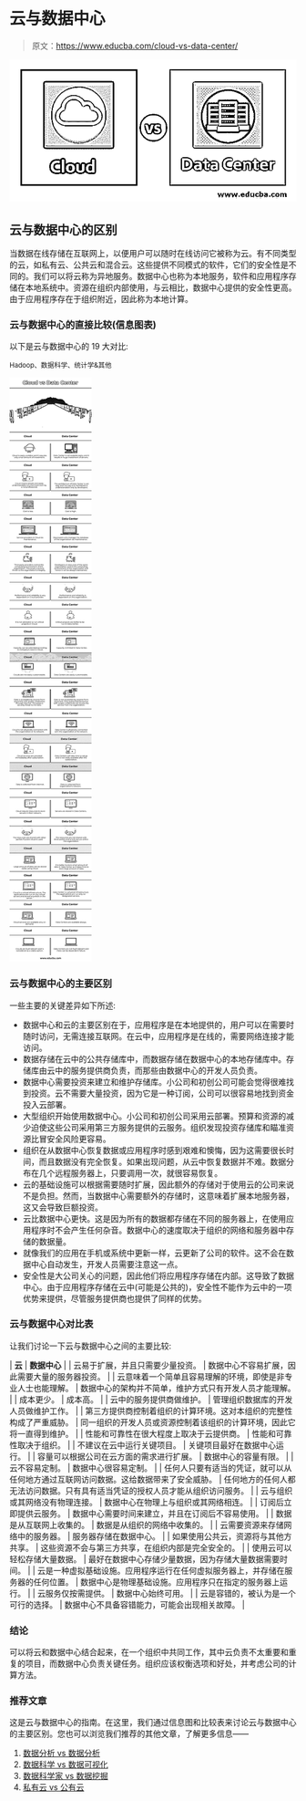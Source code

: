 # 云与数据中心

> 原文：<https://www.educba.com/cloud-vs-data-center/>

![Cloud-vs-Data-Center](img/bd9120715879e19cc5c626a893e844e3.png)



## 云与数据中心的区别

当数据在线存储在互联网上，以便用户可以随时在线访问它被称为云。有不同类型的云，如私有云、公共云和混合云。这些提供不同模式的软件，它们的安全性是不同的。我们可以将云称为异地服务。数据中心也称为本地服务，软件和应用程序存储在本地系统中。资源在组织内部使用，与云相比，数据中心提供的安全性更高。由于应用程序存在于组织附近，因此称为本地计算。

### 云与数据中心的直接比较(信息图表)

以下是云与数据中心的 19 大对比:

<small>Hadoop、数据科学、统计学&其他</small>

![Cloud-vs-Data-Center](img/824de0d2af2ddf08e29583d979a402e6.png)



### 云与数据中心的主要区别

一些主要的关键差异如下所述:

*   数据中心和云的主要区别在于，应用程序是在本地提供的，用户可以在需要时随时访问，无需连接互联网。在云中，应用程序是在线的，需要网络连接才能访问。
*   数据存储在云中的公共存储库中，而数据存储在数据中心的本地存储库中。存储库由云中的服务提供商负责，而那些由数据中心的开发人员负责。
*   数据中心需要投资来建立和维护存储库。小公司和初创公司可能会觉得很难找到投资。云不需要大量投资，因为它是一种订阅，公司可以很容易地找到资金投入云部署。
*   大型组织开始使用数据中心。小公司和初创公司采用云部署。预算和资源的减少迫使这些公司采用第三方服务提供的云服务。组织发现投资存储库和瞄准资源比冒安全风险更容易。
*   组织在从数据中心恢复数据或应用程序时感到艰难和懊悔，因为这需要很长时间，而且数据没有完全恢复。如果出现问题，从云中恢复数据并不难。数据分布在几个远程服务器上，只要调用一次，就很容易恢复。
*   云的基础设施可以根据需要随时扩展，因此额外的存储对于使用云的公司来说不是负担。然而，当数据中心需要额外的存储时，这意味着扩展本地服务器，这又会导致巨额投资。
*   云比数据中心更快。这是因为所有的数据都存储在不同的服务器上，在使用应用程序时不会产生任何杂音。数据中心的速度取决于组织的网络和服务器中存储的数据量。
*   就像我们的应用在手机或系统中更新一样，云更新了公司的软件。这不会在数据中心自动发生，开发人员需要注意这一点。
*   安全性是大公司关心的问题，因此他们将应用程序存储在内部。这导致了数据中心。由于应用程序存储在云中(可能是公共的)，安全性不能作为云中的一项优势来提供，尽管服务提供商也提供了同样的优势。

### 云与数据中心对比表

让我们讨论一下云与数据中心之间的主要比较:

| **云** | **数据中心** |
| 云易于扩展，并且只需要少量投资。 | 数据中心不容易扩展，因此需要大量的服务器投资。 |
| 云意味着一个简单且容易理解的环境，即使是非专业人士也能理解。 | 数据中心的架构并不简单，维护方式只有开发人员才能理解。 |
| 成本更少。 | 成本高。 |
| 云中的服务提供商做维护。 | 管理组织数据库的开发人员做维护工作。 |
| 第三方提供商控制着组织的计算环境。这对本组织的完整性构成了严重威胁。 | 同一组织的开发人员或资源控制着该组织的计算环境，因此它将一直得到维护。 |
| 性能和可靠性在很大程度上取决于云提供商。 | 性能和可靠性取决于组织。 |
| 不建议在云中运行关键项目。 | 关键项目最好在数据中心运行。 |
| 容量可以根据公司在云方面的需求进行扩展。 | 数据中心的容量有限。 |
| 云不容易定制。 | 数据中心很容易定制。 |
| 任何人只要有适当的凭证，就可以从任何地方通过互联网访问数据。这给数据带来了安全威胁。 | 任何地方的任何人都无法访问数据。只有具有适当凭证的授权人员才能从组织访问服务。 |
| 云与组织或其网络没有物理连接。 | 数据中心在物理上与组织或其网络相连。 |
| 订阅后立即提供云服务。 | 数据中心需要时间来建立，并且在订阅后不容易使用。 |
| 数据是从互联网上收集的。 | 数据是从组织的网络中收集的。 |
| 云需要资源来存储网络中的服务器。 | 服务器存储在数据中心。 |
| 如果使用公共云，资源将与其他方共享。 | 这些资源不会与第三方共享，在组织内部是完全安全的。 |
| 使用云可以轻松存储大量数据。 | 最好在数据中心存储少量数据，因为存储大量数据需要时间。 |
| 云是一种虚拟基础设施。应用程序运行在任何虚拟服务器上，并存储在服务器的任何位置。 | 数据中心是物理基础设施。应用程序只在指定的服务器上运行。 |
| 云服务仅按需提供。 | 数据中心始终可用。 |
| 云是容错的，被认为是一个可行的选择。 | 数据中心不具备容错能力，可能会出现相关故障。 |

### 结论

可以将云和数据中心结合起来，在一个组织中共同工作，其中云负责不太重要和重复的项目，而数据中心负责关键任务。组织应该权衡选项和好处，并考虑公司的计算方法。

### 推荐文章

这是云与数据中心的指南。在这里，我们通过信息图和比较表来讨论云与数据中心的主要区别。您也可以浏览我们推荐的其他文章，了解更多信息——

1.  [数据分析 vs 数据分析](https://www.educba.com/data-analytics-vs-data-analysis/)
2.  [数据科学 vs 数据可视化](https://www.educba.com/data-science-vs-data-visualization/)
3.  [数据科学家 vs 数据挖掘](https://www.educba.com/data-scientist-vs-data-mining/)
4.  [私有云 vs 公有云](https://www.educba.com/private-cloud-vs-public-cloud/)





